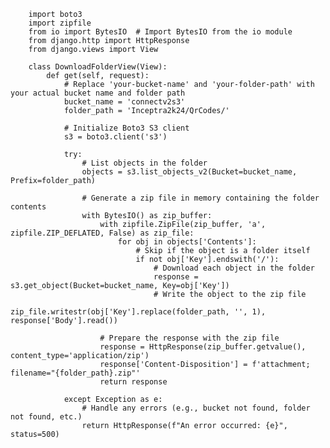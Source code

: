         import boto3
        import zipfile
        from io import BytesIO  # Import BytesIO from the io module
        from django.http import HttpResponse
        from django.views import View
        
        class DownloadFolderView(View):
            def get(self, request):
                # Replace 'your-bucket-name' and 'your-folder-path' with your actual bucket name and folder path
                bucket_name = 'connectv2s3'
                folder_path = 'Inceptra2k24/QrCodes/'
        
                # Initialize Boto3 S3 client
                s3 = boto3.client('s3')
        
                try:
                    # List objects in the folder
                    objects = s3.list_objects_v2(Bucket=bucket_name, Prefix=folder_path)
        
                    # Generate a zip file in memory containing the folder contents
                    with BytesIO() as zip_buffer:
                        with zipfile.ZipFile(zip_buffer, 'a', zipfile.ZIP_DEFLATED, False) as zip_file:
                            for obj in objects['Contents']:
                                # Skip if the object is a folder itself
                                if not obj['Key'].endswith('/'):
                                    # Download each object in the folder
                                    response = s3.get_object(Bucket=bucket_name, Key=obj['Key'])
                                    # Write the object to the zip file
                                    zip_file.writestr(obj['Key'].replace(folder_path, '', 1), response['Body'].read())
        
                        # Prepare the response with the zip file
                        response = HttpResponse(zip_buffer.getvalue(), content_type='application/zip')
                        response['Content-Disposition'] = f'attachment; filename="{folder_path}.zip"'
                        return response
        
                except Exception as e:
                    # Handle any errors (e.g., bucket not found, folder not found, etc.)
                    return HttpResponse(f"An error occurred: {e}", status=500)
